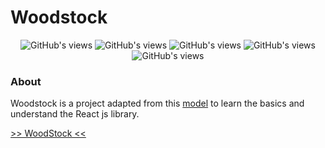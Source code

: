 
# Woodstock
<p align="center">
  <img width="auto" height="auto" src="https://img.shields.io/badge/Sass-CC6699?style=for-the-badge&logo=sass&logoColor=white " alt="GitHub's views"/>
  <img width="auto" height="auto" src="https://img.shields.io/badge/JavaScript-F7DF1E?style=for-the-badge&logo=javascript&logoColor=black" alt="GitHub's views"/>
  <img width="auto" height="auto" src="https://img.shields.io/badge/HTML5-E34F26?style=for-the-badge&logo=html5&logoColor=white" alt="GitHub's views"/>
  <img width="auto" height="auto" src="https://img.shields.io/badge/CSS3-1572B6?style=for-the-badge&logo=css3&logoColor=white" alt="GitHub's views"/>
  <img width="auto" height="auto" src="https://img.shields.io/badge/React-20232A?style=for-the-badge&logo=react&logoColor=61DAFB" alt="GitHub's views"/>
</p>

### About
Woodstock is a project adapted from this [model](https://www.figma.com/proto/fB6MeHVqXD5Gd9qzMPpzOc/WoodSock?node-id=0%3A2&scaling=min-zoom) to learn the basics and understand the React js library.


[>> WoodStock <<](https://sylvain-valvassori.github.io/woodstock/)

